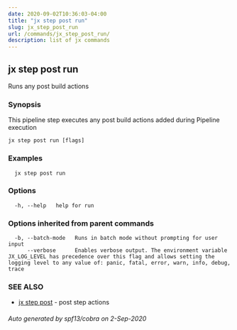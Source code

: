 ```yaml
---
date: 2020-09-02T10:36:03-04:00
title: "jx step post run"
slug: jx_step_post_run
url: /commands/jx_step_post_run/
description: list of jx commands
---
```

## jx step post run

Runs any post build actions

### Synopsis

This pipeline step executes any post build actions added during Pipeline execution

```
jx step post run [flags]
```

### Examples

```
  jx step post run
```

### Options

```
  -h, --help   help for run
```

### Options inherited from parent commands

```
  -b, --batch-mode   Runs in batch mode without prompting for user input
      --verbose      Enables verbose output. The environment variable JX_LOG_LEVEL has precedence over this flag and allows setting the logging level to any value of: panic, fatal, error, warn, info, debug, trace
```

### SEE ALSO

* [jx step post](/commands/jx_step_post/)  - post step actions

###### Auto generated by spf13/cobra on 2-Sep-2020
